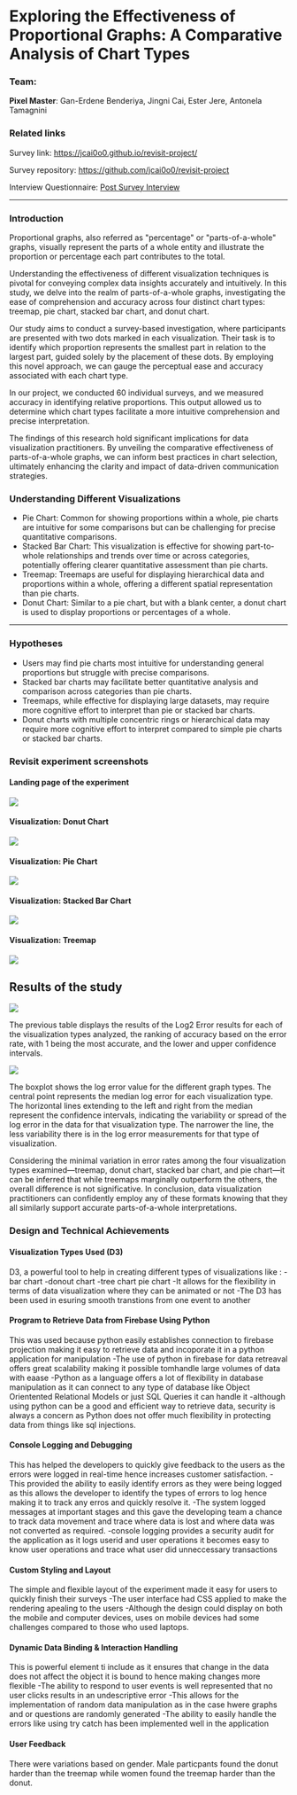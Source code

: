 Exploring the Effectiveness of Proportional Graphs: A Comparative Analysis of Chart Types
===
### Team: 

**Pixel Master**: Gan-Erdene Benderiya, Jingni Cai, Ester Jere, Antonela Tamagnini


### Related links
Survey link: https://jcai0o0.github.io/revisit-project/

Survey repository: https://github.com/jcai0o0/revisit-project

Interview Questionnaire: [Post Survey Interview](https://github.com/jcai0o0/a3-Experiment/blob/main/post-survey-interview/post%20survey%20questionnaire.pdf)

____

### Introduction
Proportional graphs, also referred as "percentage" or "parts-of-a-whole" graphs, visually represent the parts of a whole entity and illustrate the proportion or percentage each part contributes to the total.

Understanding the effectiveness of different visualization techniques is pivotal for conveying complex data insights accurately and intuitively. In this study, we delve into the realm of parts-of-a-whole graphs, investigating the ease of comprehension and accuracy across four distinct chart types: treemap, pie chart, stacked bar chart, and donut chart.

Our study aims to conduct a survey-based investigation, where participants are presented with two dots marked in each visualization. Their task is to identify which proportion represents the smallest part in relation to the largest part, guided solely by the placement of these dots. By employing this novel approach, we can gauge the perceptual ease and accuracy associated with each chart type.

In our project, we conducted 60 individual surveys, and we measured accuracy in identifying relative proportions. This output allowed us to determine which chart types facilitate a more intuitive comprehension and precise interpretation. 

The findings of this research hold significant implications for data visualization practitioners. By unveiling the comparative effectiveness of parts-of-a-whole graphs, we can inform best practices in chart selection, ultimately enhancing the clarity and impact of data-driven communication strategies.


### Understanding Different Visualizations
- Pie Chart: Common for showing proportions within a whole, pie charts are intuitive for some comparisons but can be challenging for precise quantitative comparisons.
- Stacked Bar Chart: This visualization is effective for showing part-to-whole relationships and trends over time or across categories, potentially offering clearer quantitative assessment than pie charts.
- Treemap: Treemaps are useful for displaying hierarchical data and proportions within a whole, offering a different spatial representation than pie charts.
- Donut Chart: Similar to a pie chart, but with a blank center, a donut chart is used to display proportions or percentages of a whole.

---
### Hypotheses
- Users may find pie charts most intuitive for understanding general proportions but struggle with precise comparisons.
- Stacked bar charts may facilitate better quantitative analysis and comparison across categories than pie charts.
- Treemaps, while effective for displaying large datasets, may require more cognitive effort to interpret than pie or stacked bar charts.
- Donut charts with multiple concentric rings or hierarchical data may require more cognitive effort to interpret compared to simple pie charts or stacked bar charts.



### Revisit experiment screenshots
#### Landing page of the experiment
![](img/revisit-landing-page.png)

#### Visualization: Donut Chart
![](img/revisit-donutchart.png)

#### Visualization: Pie Chart
![](img/revisit-piechart.png)

#### Visualization: Stacked Bar Chart
![](img/revisit-stackedbarchart.png)

#### Visualization: Treemap
![](img/revisit-treemap.png)




## Results of the study
![](img/revisit-error-table.png)

The previous table displays the results of the Log2 Error results for each of the visualization types analyzed, the ranking of accuracy based on the error rate, with 1 being the most accurate, and the lower and upper confidence intervals.

![](img/revisit-boxplot.png)

The boxplot shows the log error value for the different graph types. The central point represents the median log error for each visualization type. The horizontal lines extending to the left and right from the median represent the confidence intervals, indicating the variability or spread of the log error in the data for that visualization type. The narrower the line, the less variability there is in the log error measurements for that type of visualization.

Considering the minimal variation in error rates among the four visualization types examined—treemap, donut chart, stacked bar chart, and pie chart—it can be inferred that while treemaps marginally outperform the others, the overall difference is not significative.
In conclusion, data visualization practitioners can confidently employ any of these formats knowing that they all similarly support accurate parts-of-a-whole interpretations.





### Design and Technical Achievements

#### Visualization Types Used (D3)

D3, a powerful tool to help in creating different types of visualizations like : -bar chart -donout chart -tree chart pie chart -It allows for the flexibility in terms of data visualization where they can be animated or not -The D3 has been used in esuring smooth transtions from one event to another

#### Program to Retrieve Data from Firebase Using Python

This was used because python easily establishes connection to firebase projection making it easy to retrieve data and incoporate it in a python application for manipulation -The use of python in firebase for data retreaval offers great scalability making it possible tomhandle large volumes of data with eaase -Python as a language offers a lot of flexibility in database manipulation as it can connect to any type of database like Object Orientented Relational Models or just SQL Queries it can handle it -although using python can be a good and efficient way to retrieve data, security is always a concern as Python does not offer much flexibility in protecting data from things like sql injections.

#### Console Logging and Debugging

This has helped the developers to quickly give feedback to the users as the errors were logged in real-time hence increases customer satisfaction. -This provided the ability to easily identify errors as they were being logged as this allows the developer to identify the types of errors to log hence making it to track any erros and quickly resolve it. -The system logged messages at important stages and this gave the developing team a chance to track data movement and trace where data is lost and where data was not converted as required. -console logging provides a security audit for the application as it logs userid and user operations it becomes easy to know user operations and trace what user did unneccessary transactions

#### Custom Styling and Layout

The simple and flexible layout of the experiment made it easy for users to quickly finish their surveys -The user interface had CSS applied to make the rendering apealing to the users -Although the design could display on both the mobile and computer devices, uses on mobile devices had some challenges compared to those who used laptops.

#### Dynamic Data Binding & Interaction Handling

This is powerful element ti include as it ensures that change in the data does not affect the object it is bound to hence making changes more flexible -The ability to respond to user events is well represented that no user clicks results in an undescriptive error -This allows for the implementation of random data manipulation as in the case hwere graphs and or questions are randomly generated -The ability to easily handle the errors like using try catch has been implemented well in the application

#### User Feedback

There were variations based on gender. Male particpants found the donut harder than the treemap while women found the treemap harder than the donut.


